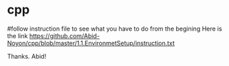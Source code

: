 # cpp

#follow instruction file to see what you have to do from the begining
Here is the link https://github.com/Abid-Noyon/cpp/blob/master/1.1.EnvironmetSetup/instruction.txt

Thanks. Abid!